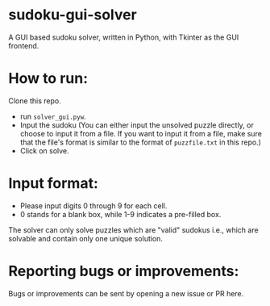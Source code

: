 # sudoku-gui-solver
A GUI based sudoku solver, written in Python, with Tkinter as the GUI frontend.

# How to run:
Clone this repo.
- run `solver_gui.pyw`.
- Input the sudoku (You can either input the unsolved puzzle directly, or choose to input it from a file. If you want to input it from a file, make sure that the file's format is similar to the format of `puzzfile.txt` in this repo.)
- Click on solve.

# Input format:
- Please input digits 0 through 9 for each cell.
- 0 stands for a blank box, while 1-9 indicates a pre-filled box.

The solver can only solve puzzles which are "valid" sudokus i.e., which are solvable and contain only one unique solution.

# Reporting bugs or improvements:
Bugs or improvements can be sent by opening a new issue or PR here.
